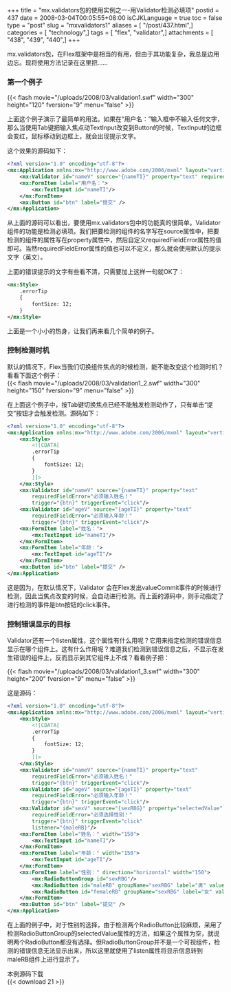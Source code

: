 +++
title = "mx.validators包的使用实例之一-用Validator检测必填项"
postid = 437
date = 2008-03-04T00:05:55+08:00
isCJKLanguage = true
toc = false
type = "post"
slug = "mxvalidators1"
aliases = [ "/post/437.html",]
categories = [ "technology",]
tags = [ "flex", "validator",]
attachments = [ "438", "439", "440",]
+++


mx.validators包，在Flex框架中是相当的有用，但由于其功能复杂，我总是边用边忘。现将使用方法记录在这里把……

### 第一个例子

{{< flash movie="/uploads/2008/03/validation1.swf" width="300" height="120" fversion="9" menu="false" >}}  

上面这个例子演示了最简单的用法。如果在“用户名：”输入框中不输入任何文字，那么当使用Tab键把输入焦点动TextInput改变到Button的时候，TextInput的边框会变红，鼠标移动到边框上，就会出现提示文字。

<!--more-->  
这个效果的源码如下：

``` XML
<?xml version="1.0" encoding="utf-8"?>
<mx:Application xmlns:mx="http://www.adobe.com/2006/mxml" layout="vertical" fontSize="12" width="300" height="120">
    <mx:Validator id="nameV" source="{nameTI}" property="text" requiredFieldError="必须输入用户名！"/>
    <mx:FormItem label="用户名：">
        <mx:TextInput id="nameTI"/>
    </mx:FormItem>  
    <mx:Button id="btn" label="提交" />
</mx:Application>
```

从上面的源码可以看出，要使用mx.validators包中的功能真的很简单。Validator组件的功能是检测必填项。我们把要检测的组件的名字写在source属性中，把要检测的组件的属性写在property属性中，然后自定义requiredFieldError属性的值即可。当然requiredFieldError属性的值也可以不定义，那么就会使用默认的提示文字（英文）。

上面的错误提示的文字有些看不清，只需要加上这样一句就OK了：

``` XML
<mx:Style>
    .errorTip
    {
        fontSize: 12;
    }
</mx:Style>
```

上面是一个小小的热身，让我们再来看几个简单的例子。

### 控制检测时机

默认的情况下，Flex当我们切换组件焦点的时候检测，能不能改变这个检测时机？看看下面这个例子：  
{{< flash movie="/uploads/2008/03/validation1_2.swf" width="300" height="150" fversion="9" menu="false" >}}  

在上面这个例子中，按Tab键切换焦点已经不能触发检测动作了，只有单击“提交”按钮才会触发检测。源码如下：

``` XML
<?xml version="1.0" encoding="utf-8"?>
<mx:Application xmlns:mx="http://www.adobe.com/2006/mxml" layout="vertical" fontSize="12" width="300" height="150">
	<mx:Style>
		<![CDATA[
		.errorTip
		{
			fontSize: 12;
		}
		]]>
	</mx:Style>
	<mx:Validator id="nameV" source="{nameTI}" property="text" 
		requiredFieldError="必须输入姓名！"
		trigger="{btn}" triggerEvent="click"/>
	<mx:Validator id="ageV" source="{ageTI}" property="text" 
		requiredFieldError="必须输入年龄！"
		trigger="{btn}" triggerEvent="click"/>
	<mx:FormItem label="姓名：">
		<mx:TextInput id="nameTI"/>
	</mx:FormItem>
	<mx:FormItem label="年龄：">
		<mx:TextInput id="ageTI"/>
	</mx:FormItem>
	<mx:Button id="btn" label="提交" />
</mx:Application>
```

这是因为，在默认情况下，Validator 会在Flex发出valueCommit事件的时候进行检测，因此当焦点改变的时候，会自动进行检测。而上面的源码中，则手动指定了进行检测的事件是btn按钮的click事件。

### 控制错误显示的目标

Validator还有一个listen属性，这个属性有什么用呢？它用来指定检测的错误信息显示在哪个组件上。这有什么作用呢？难道我们检测到错误信息之后，不显示在发生错误的组件上，反而显示到其它组件上不成？看看例子把：  

{{< flash movie="/uploads/2008/03/validation1_3.swf" width="300" height="200" fversion="9" menu="false" >}}  

这是源码：

``` XML
<?xml version="1.0" encoding="utf-8"?>
<mx:Application xmlns:mx="http://www.adobe.com/2006/mxml" layout="vertical" fontSize="12" width="300" height="200">
	<mx:Style>
		<![CDATA[
		.errorTip
		{
			fontSize: 12;
		}
		]]>
	</mx:Style>
	<mx:Validator id="nameV" source="{nameTI}" property="text" 
		requiredFieldError="必须输入姓名！"
		trigger="{btn}" triggerEvent="click"/>
	<mx:Validator id="ageV" source="{ageTI}" property="text" 
		requiredFieldError="必须输入年龄！"
		trigger="{btn}" triggerEvent="click"/>
	<mx:Validator id="sexV" source="{sexRBG}" property="selectedValue" 
		requiredFieldError="必须选择性别！"
		trigger="{btn}" triggerEvent="click"
		listener="{maleRB}"/>
	<mx:FormItem label="姓名：" width="150">
		<mx:TextInput id="nameTI"/>
	</mx:FormItem>
	<mx:FormItem label="年龄：" width="150">
		<mx:TextInput id="ageTI"/>
	</mx:FormItem>
	<mx:FormItem label="性别：" direction="horizontal" width="150">
		<mx:RadioButtonGroup id="sexRBG"/>
		<mx:RadioButton id="maleRB" groupName="sexRBG" label="男" value="1"/>
		<mx:RadioButton id="femaleRB" groupName="sexRBG" label="女" value="0"/>
	</mx:FormItem>
	<mx:Button id="btn" label="提交" />
</mx:Application>
```

在上面的例子中，对于性别的选择，由于检测两个RadioButton比较麻烦，采用了检测RadioButtonGroup的selectedValue属性的方法，如果这个属性为空，就说明两个RadioButton都没有选择。但RadioButtonGroup并不是一个可视组件，检测的错误信息无法显示出来，所以这里就使用了listen属性将显示信息转到maleRB组件上进行显示了。

本例源码下载  
{{< download 21 >}}

